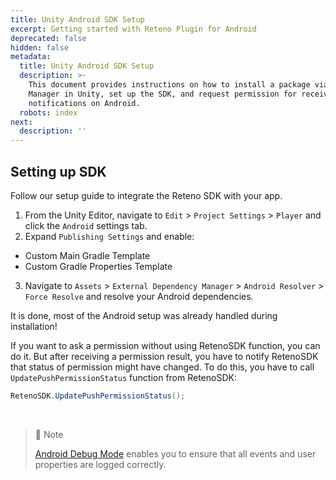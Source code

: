 ```yaml
---
title: Unity Android SDK Setup
excerpt: Getting started with Reteno Plugin for Android
deprecated: false
hidden: false
metadata:
  title: Unity Android SDK Setup
  description: >-
    This document provides instructions on how to install a package via Package
    Manager in Unity, set up the SDK, and request permission for receiving
    notifications on Android.
  robots: index
next:
  description: ''
---
```

## Setting up SDK

Follow our setup guide to integrate the Reteno SDK with your app.

1. From the Unity Editor, navigate to `Edit` > `Project Settings` > `Player` and click the `Android` settings tab.
2. Expand `Publishing Settings` and enable:

- Custom Main Gradle Template
- Custom Gradle Properties Template

3. Navigate to `Assets` > `External Dependency Manager` > `Android Resolver` > `Force Resolve` and resolve your Android dependencies.

It is done, most of the Android setup was already handled during installation!

If you want to ask a permission without using RetenoSDK function, you can do it. But after receiving a permission result, you have to notify RetenoSDK that status of permission might have changed. To do this, you have to call `UpdatePushPermissionStatus` function from RetenoSDK:

```C#
RetenoSDK.UpdatePushPermissionStatus();
```

<br />

> 📘 Note
> 
> [Android Debug Mode](https://docs.yespo.io/reference/android-debug-mode) enables you to ensure that all events and user properties are logged correctly.